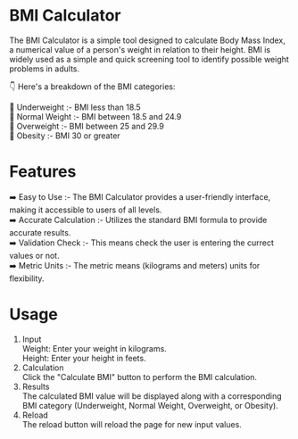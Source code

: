 # BMI Calculator 
The BMI Calculator is a simple tool designed to calculate Body Mass Index, a numerical value of a person's weight in relation to their height. 
BMI is widely used as a simple and quick screening tool to identify possible weight problems in adults.<br>

👇 Here's a breakdown of the BMI categories:<br>

🌟 Underweight :- BMI less than 18.5<br>
🌟 Normal Weight :- BMI between 18.5 and 24.9<br>
🌟 Overweight :- BMI between 25 and 29.9<br>
🌟 Obesity :- BMI 30 or greater<br>

# Features
➡️ Easy to Use :- The BMI Calculator provides a user-friendly interface, making it accessible to users of all levels.<br>
➡️ Accurate Calculation :- Utilizes the standard BMI formula to provide accurate results.<br>
➡️ Validation Check :- This means check the user is entering the currect values or not.<br>
➡️ Metric Units :- The metric means (kilograms and meters) units for flexibility.<br>

# Usage
1. Input<br>
Weight: Enter your weight in kilograms.<br>
Height: Enter your height in feets.<br>
2. Calculation<br>
Click the "Calculate BMI" button to perform the BMI calculation.<br>
3. Results<br>
The calculated BMI value will be displayed along with a corresponding BMI category (Underweight, Normal Weight, Overweight, or Obesity).<br>
4. Reload<br>
The reload button will reload the page for new input values.<br>



